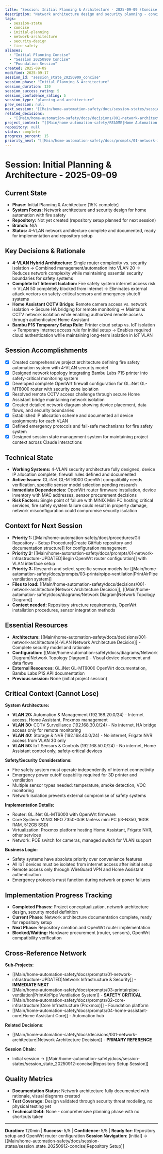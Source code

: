 ```yaml
---
title: "Session: Initial Planning & Architecture - 2025-09-09 (Concise)"
description: "Network architecture design and security planning - concise context for AI reference"
tags:
  - session-state
  - concise
  - initial-planning
  - network-architecture
  - security-design
  - fire-safety
aliases:
  - "Initial Planning Concise"
  - "Session 20250909 Concise"
  - "Foundation Session"
created: 2025-09-09
modified: 2025-09-17
session_id: "session_state_20250909_concise"
session_phase: "Initial Planning & Architecture"
session_duration: 120
session_success_rating: 5
session_confidence_rating: 5
session_type: "planning-and-architecture"
prev_session: null
next_session: "[[Main/home-automation-safety/docs/session-states/session_state_20250912-concise|Repository Setup Session]]"
related_decisions:
  - "[[Main/home-automation-safety/docs/decisions/001-network-architecture|Network Architecture Decision]]"
project_context: "[[Main/home-automation-safety/README|Home Automation Project]]"
repository: null
status: complete
progress_percent: 15
priority_next: "[[Main/home-automation-safety/docs/prompts/01-network-infrastructure-UPDATED|Network Infrastructure Implementation]]"
---
```


# Session: Initial Planning & Architecture - 2025-09-09

## Current State
- **Phase:** Initial Planning & Architecture (15% complete)
- **System Focus:** Network architecture and security design for home automation with fire safety
- **Repository:** Not yet created (repository setup planned for next session)
- **Branch:** N/A
- **Status:** 4-VLAN network architecture complete and documented, ready for implementation and repository setup

## Key Decisions & Rationale
- **4-VLAN Hybrid Architecture:** Single router complexity vs. security isolation → Combined management/automation into VLAN 20 → Reduces network complexity while maintaining essential security boundaries for safety systems
- **Complete IoT Internet Isolation:** Fire safety system internet access risk → VLAN 50 completely blocked from internet → Eliminates external attack vectors on safety-critical sensors and emergency shutoff systems  
- **Home Assistant CCTV Bridge:** Remote camera access vs. network isolation → Secure HA bridging for remote monitoring → Maintains CCTV network isolation while enabling authorized remote access through authenticated Home Assistant
- **Bambu P1S Temporary Setup Rule:** Printer cloud setup vs. IoT isolation → Temporary internet access rule for initial setup → Enables required cloud authentication while maintaining long-term isolation in IoT VLAN

## Session Accomplishments
- [x] Created comprehensive project architecture defining fire safety automation system with 4-VLAN security model
- [x] Designed network topology integrating Bambu Labs P1S printer into safety-critical monitoring system
- [x] Developed complete OpenWrt firewall configuration for GL.iNet GL-MT6000 router with security zone isolation
- [x] Resolved remote CCTV access challenge through secure Home Assistant bridge maintaining network isolation
- [x] Created detailed network diagram showing device placement, data flows, and security boundaries
- [x] Established IP allocation scheme and documented all device assignments for each VLAN
- [x] Defined emergency protocols and fail-safe mechanisms for fire safety system
- [x] Designed session state management system for maintaining project context across Claude interactions

## Technical State
- **Working Systems:** 4-VLAN security architecture fully designed, device IP allocation complete, firewall rules defined and documented
- **Active Issues:** GL.iNet GL-MT6000 OpenWrt compatibility needs verification, specific sensor model selection pending research
- **Immediate Dependencies:** OpenWrt router firmware installation, device inventory with MAC addresses, sensor procurement decisions
- **Risk Factors:** Single point of failure with MINIX Mini PC hosting critical services, fire safety system failure could result in property damage, network misconfiguration could compromise security isolation

## Context for Next Session
- **Priority 1:** [[Main/home-automation-safety/docs/procedures/Git Repository - Setup Procedure|Create GitHub repository and documentation structure]] for configuration management
- **Priority 2:** [[Main/home-automation-safety/docs/prompts/01-network-infrastructure-UPDATED|Begin OpenWrt router configuration]] with VLAN interface setup
- **Priority 3:** Research and select specific sensor models for [[Main/home-automation-safety/docs/prompts/03-printairpipe-ventilation|PrintAirPipe ventilation system]]
- **Files to load:** [[Main/home-automation-safety/docs/decisions/001-network-architecture|Network Architecture Decision]], [[Main/home-automation-safety/docs/diagrams/Network Diagram|Network Topology Diagram]]
- **Context needed:** Repository structure requirements, OpenWrt installation procedures, sensor integration methods

## Essential Resources
- **Architecture:** [[Main/home-automation-safety/docs/decisions/001-network-architecture|4-VLAN Network Architecture Decision]] - Complete security model and rationale
- **Configuration:** [[Main/home-automation-safety/docs/diagrams/Network Diagram|Network Topology Diagram]] - Visual device placement and data flows
- **External Resources:** GL.iNet GL-MT6000 OpenWrt documentation, Bambu Labs P1S API documentation
- **Previous session:** None (initial project session)

## Critical Context (Cannot Lose)
**System Architecture:**
- **VLAN 20:** Automation & Management (192.168.20.0/24) - Internet access, Home Assistant, Proxmox management
- **VLAN 30:** CCTV Surveillance (192.168.30.0/24) - No internet, HA bridge access only for remote monitoring
- **VLAN 40:** Storage & NVR (192.168.40.0/24) - No internet, Frigate NVR access from VLAN 30 only
- **VLAN 50:** IoT Sensors & Controls (192.168.50.0/24) - No internet, Home Assistant control only, safety-critical devices

**Safety/Security Considerations:**
- Fire safety system must operate independently of internet connectivity
- Emergency power cutoff capability required for 3D printer and ventilation
- Multiple sensor types needed: temperature, smoke detection, VOC monitoring
- Network isolation prevents external compromise of safety systems

**Implementation Details:**
- Router: GL.iNet GL-MT6000 with OpenWrt firmware
- Core System: MINIX NEO Z350-0dB fanless mini PC (i3-N350, 16GB RAM, 512GB SSD)
- Virtualization: Proxmox platform hosting Home Assistant, Frigate NVR, other services
- Network: POE switch for cameras, managed switch for VLAN support

**Business Logic:**
- Safety systems have absolute priority over convenience features
- All IoT devices must be isolated from internet access after initial setup
- Remote access only through WireGuard VPN and Home Assistant authentication
- Emergency protocols must function during network or power failures

## Implementation Progress Tracking
- **Completed Phases:** Project conceptualization, network architecture design, security model definition
- **Current Phase:** Network architecture documentation complete, ready for repository setup
- **Next Phase:** Repository creation and OpenWrt router implementation
- **Blocked/Waiting:** Hardware procurement (router, sensors), OpenWrt compatibility verification

## Cross-Reference Network
**Sub-Projects:** 
- [[Main/home-automation-safety/docs/prompts/01-network-infrastructure-UPDATED|Network Infrastructure & Security]] - **IMMEDIATE NEXT**
- [[Main/home-automation-safety/docs/prompts/03-printairpipe-ventilation|PrintAirPipe Ventilation System]] - **SAFETY CRITICAL**
- [[Main/home-automation-safety/docs/prompts/02-core-infrastructure|Core Infrastructure (Proxmox)]] - Foundation platform
- [[Main/home-automation-safety/docs/prompts/04-home-assistant-core|Home Assistant Core]] - Automation hub

**Related Decisions:** 
- [[Main/home-automation-safety/docs/decisions/001-network-architecture|Network Architecture Decision]] - **PRIMARY REFERENCE**

**Session Chain:** 
- Initial session → [[Main/home-automation-safety/docs/session-states/session_state_20250912-concise|Repository Setup Session]]

## Quality Metrics
- **Documentation Status:** Network architecture fully documented with rationale, visual diagrams created
- **Test Coverage:** Design validated through security threat modeling, no physical testing yet
- **Technical Debt:** None - comprehensive planning phase with no shortcuts taken

---
**Duration:** 120min | **Success:** 5/5 | **Confidence:** 5/5 | **Ready for:** Repository setup and OpenWrt router configuration
**Session Navigation:** [initial] → [[Main/home-automation-safety/docs/session-states/session_state_20250912-concise|Repository Setup]]
